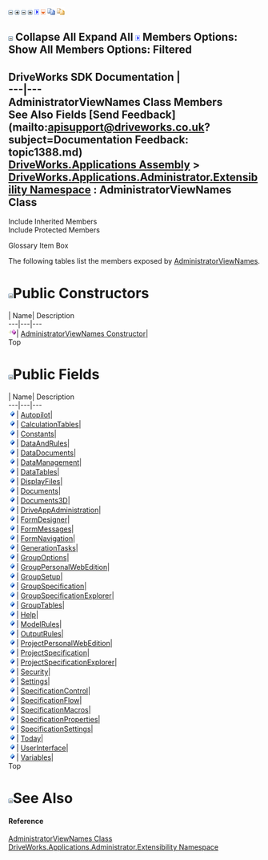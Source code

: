![](dotnetimages/collapse.gif) ![](dotnetimages/expand.gif) ![](dotnetimages/collapse.gif) ![](dotnetimages/expand.gif) ![](dotnetimages/drpdown.gif) ![](dotnetimages/drpdown_orange.gif) ![](dotnetimages/copycode.gif) ![](dotnetimages/copycodeHighlight.gif)

![](dotnetimages/collapse.gif) Collapse All Expand All ![](dotnetimages/drpdown.gif) Members Options: Show All  Members Options: Filtered   
---  
DriveWorks SDK Documentation  |   
---|---  
AdministratorViewNames Class Members   
See Also Fields [Send Feedback](mailto:apisupport@driveworks.co.uk?subject=Documentation Feedback: topic1388.md)  
[DriveWorks.Applications Assembly](topic13.md) > [DriveWorks.Applications.Administrator.Extensibility Namespace](topic1277.md) : AdministratorViewNames Class  
---  
  
Include Inherited Members    
Include Protected Members  


Glossary Item Box

The following tables list the members exposed by [AdministratorViewNames](topic1388.md).

# ![](dotnetimages/collapse.gif)Public Constructors

| Name| Description  
---|---|---  
![Public Constructor](dotnetimages/publicConstructor.gif)| [AdministratorViewNames Constructor](topic1394.md)|   
Top

# ![](dotnetimages/collapse.gif)Public Fields

| Name| Description  
---|---|---  
![Public Field](dotnetimages/publicField.gif)| [Autopilot](topic1395.md)|   
![Public Field](dotnetimages/publicField.gif)| [CalculationTables](topic1396.md)|   
![Public Field](dotnetimages/publicField.gif)| [Constants](topic1397.md)|   
![Public Field](dotnetimages/publicField.gif)| [DataAndRules](topic1398.md)|   
![Public Field](dotnetimages/publicField.gif)| [DataDocuments](topic1399.md)|   
![Public Field](dotnetimages/publicField.gif)| [DataManagement](topic1400.md)|   
![Public Field](dotnetimages/publicField.gif)| [DataTables](topic1401.md)|   
![Public Field](dotnetimages/publicField.gif)| [DisplayFiles](topic1402.md)|   
![Public Field](dotnetimages/publicField.gif)| [Documents](topic1403.md)|   
![Public Field](dotnetimages/publicField.gif)| [Documents3D](topic1404.md)|   
![Public Field](dotnetimages/publicField.gif)| [DriveAppAdministration](topic1405.md)|   
![Public Field](dotnetimages/publicField.gif)| [FormDesigner](topic1406.md)|   
![Public Field](dotnetimages/publicField.gif)| [FormMessages](topic1407.md)|   
![Public Field](dotnetimages/publicField.gif)| [FormNavigation](topic1408.md)|   
![Public Field](dotnetimages/publicField.gif)| [GenerationTasks](topic1409.md)|   
![Public Field](dotnetimages/publicField.gif)| [GroupOptions](topic1410.md)|   
![Public Field](dotnetimages/publicField.gif)| [GroupPersonalWebEdition](topic1411.md)|   
![Public Field](dotnetimages/publicField.gif)| [GroupSetup](topic1412.md)|   
![Public Field](dotnetimages/publicField.gif)| [GroupSpecification](topic1413.md)|   
![Public Field](dotnetimages/publicField.gif)| [GroupSpecificationExplorer](topic1414.md)|   
![Public Field](dotnetimages/publicField.gif)| [GroupTables](topic1415.md)|   
![Public Field](dotnetimages/publicField.gif)| [Help](topic1416.md)|   
![Public Field](dotnetimages/publicField.gif)| [ModelRules](topic1417.md)|   
![Public Field](dotnetimages/publicField.gif)| [OutputRules](topic1418.md)|   
![Public Field](dotnetimages/publicField.gif)| [ProjectPersonalWebEdition](topic1419.md)|   
![Public Field](dotnetimages/publicField.gif)| [ProjectSpecification](topic1420.md)|   
![Public Field](dotnetimages/publicField.gif)| [ProjectSpecificationExplorer](topic1421.md)|   
![Public Field](dotnetimages/publicField.gif)| [Security](topic1422.md)|   
![Public Field](dotnetimages/publicField.gif)| [Settings](topic1423.md)|   
![Public Field](dotnetimages/publicField.gif)| [SpecificationControl](topic1424.md)|   
![Public Field](dotnetimages/publicField.gif)| [SpecificationFlow](topic1425.md)|   
![Public Field](dotnetimages/publicField.gif)| [SpecificationMacros](topic1426.md)|   
![Public Field](dotnetimages/publicField.gif)| [SpecificationProperties](topic1427.md)|   
![Public Field](dotnetimages/publicField.gif)| [SpecificationSettings](topic1428.md)|   
![Public Field](dotnetimages/publicField.gif)| [Today](topic1429.md)|   
![Public Field](dotnetimages/publicField.gif)| [UserInterface](topic1430.md)|   
![Public Field](dotnetimages/publicField.gif)| [Variables](topic1431.md)|   
Top

# ![](dotnetimages/collapse.gif)See Also

#### Reference

[AdministratorViewNames Class](topic1388.md)   
[DriveWorks.Applications.Administrator.Extensibility Namespace](topic1277.md)


